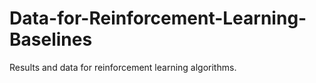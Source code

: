 # Data-for-Reinforcement-Learning-Baselines
Results and data for reinforcement learning algorithms. 

